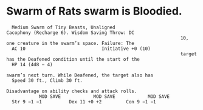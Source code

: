# Swarm of Rats                                                 swarm is Bloodied.

      Medium Swarm of Tiny Beasts, Unaligned                        Cacophony (Recharge 6). Wisdom Saving Throw: DC
                                                                    10, one creature in the swarm’s space. Failure: The
      AC 10                            Initiative +0 (10)
                                                                    target has the Deafened condition until the start of the
      HP 14 (4d8 − 4)
                                                                    swarm’s next turn. While Deafened, the target also has
      Speed 30 ft., Climb 30 ft.
                                                                    Disadvantage on ability checks and attack rolls.
                MOD SAVE            MOD SAVE            MOD SAVE
      Str 9 −1 −1          Dex 11 +0 +2         Con 9 −1 −1
